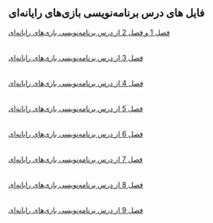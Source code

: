 ## فایل های درس برنامه‌نویسی بازی‌های رایانه‌ای



[فصل 1 و فصل 2 از درس برنامه‌نویسی بازی‌های رایانه‌ای](https://drive.google.com/file/d/11dciLQ6Nsj9Qqj7_wWqkscQGjFcVh0CO/view)
<br>
<br>
<br>
[فصل 3 از درس برنامه‌نویسی بازی‌های رایانه‌ای](https://drive.google.com/file/d/11rt6TIkhwY_3q9NgEc3fDGOGpIhTwB07/view?usp=sharing)
<br>
<br>
<br>
[فصل 4 از درس برنامه‌نویسی بازی‌های رایانه‌ای](https://drive.google.com/file/d/1-ESpSs15BZXugKewiFJJw7DTANR7swf2/view?usp=sharing)
<br>
<br>
<br>
[فصل 5 از درس برنامه‌نویسی بازی‌های رایانه‌ای](https://drive.google.com/file/d/1wr2V3lli6m-xPxk7uhmU6IFJ8VYmsMFU/view?usp=sharing)
<br>
<br>
<br>
[فصل 6 از درس برنامه‌نویسی بازی‌های رایانه‌ای](https://drive.google.com/file/d/1j5P3pqERRYgTUvO7b_IbS_yBZpPTsWUu/view?usp=sharing)
<br>
<br>
<br>
[فصل 7 از درس برنامه‌نویسی بازی‌های رایانه‌ای](https://drive.google.com/file/d/1NHTeeQtKCZ7laLS2FqIoLqwdzKsKbpn-/view?usp=sharing)
<br>
<br>
<br>
[فصل 8 از درس برنامه‌نویسی بازی‌های رایانه‌ای](https://drive.google.com/file/d/1KJgb9cv07VX1W_SU0icnTciUvksz-skH/view?usp=sharing)
<br>
<br>
<br>
[فصل 9 از درس برنامه‌نویسی بازی‌های رایانه‌ای](https://drive.google.com/file/d/1lH-Bk1yYg0tQACEitSHDC1DFazX6V5gq/view?usp=sharing)
